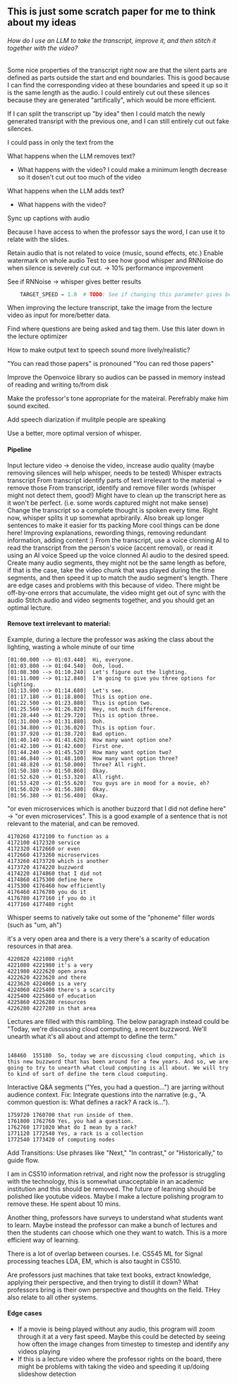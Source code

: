 ## This is just some scratch paper for me to think about my ideas

###### How do I use an LLM to take the transcript, improve it, and then stitch it together with the video?

Some nice properties of the transcript right now are that the silent parts are defined as parts outside the start and end boundaries. This is good because I can find the corresponding video at these boundaries and speed it up so it is the same length as the audio. I could entirely cut out these silences because they are generated "artifically", which would be more efficient.

If I can split the transcript up "by idea" then I could match the newly generated transript with the previous one, and I can still entirely cut out fake silences.

I could pass in only the text from the

What happens when the LLM removes text?

- What happens with the video?
  I could make a minimum length decrease so it dosen't cut out too much of the video

What happens when the LLM adds text?

- What happens with the video?

Sync up captions with audio

Because I have access to when the professor says the word, I can use it to relate with the slides.

Retain audio that is not related to voice (music, sound effects, etc.)
Enable watermark on whole audio
Test to see how good whisper and RNNoise do when silence is severely cut out. -> 10% performance improvement

See if RNNoise -> whisper gives better results

```py
    TARGET_SPEED = 1.0  # TODO: See if changing this parameter gives better results then explicitly changing the talking speed.
```

When improving the lecture transcript, take the image from the lecture video as input for more/better data.

Find where questions are being asked and tag them. Use this later down in the lecture optimizer

How to make output text to speech sound more lively/realistic?

"You can read those papers" is pronouned "You can red those papers"

Improve the Openvoice library so audios can be passed in memory instead of reading and writing to/from disk

Make the professor's tone appropriate for the mateiral. Perefrably make him sound excited.

Add speech diarization if mulitple people are speaking

Use a better, more optimal version of whisper.

#### Pipeline

Input lecture video -> denoise the video, increase audio quality
(maybe removing silences will help whisper, needs to be tested)
Whisper extracts transcript
From transcript identify parts of text irrelevant to the material -> remove those
From transcript, identify and remove filler words (whisper might not detect them, good!)
Might have to clean up the transcript here as it won't be perfect. (i.e. some words captured might not make sense)
Change the transcript so a complete thought is spoken every time. Right now, whisper splits it up somewhat aprbirarily. Also break up longer sentences to make it easier for tts packing
More cool things can be done here! Improving explanations, rewording things, removing redundant information, adding content :)
From the transcript, use a voice clonning AI to read the transcript from the person's voice (accent removal), or read it using an AI voice
Speed up the voice clonned AI audio to the desired speed.
Create many audio segments, they might not be the same length as before, if that is the case, take the video chunk that was played during the time segments, and then speed it up to match the audio segment's length. There are edge cases and problems with this because of video. There might be off-by-one errors that accumulate, the video might get out of sync with the audio
Stitch audio and video segments together, and you should get an optimal lecture.

#### Remove text irrelevant to material:

Example, during a lecture the professor was asking the class about the lighting, wasting a whole minute of our time

```
[01:00.000 --> 01:03.440]  Hi, everyone.
[01:03.800 --> 01:04.540]  Ooh, loud.
[01:08.300 --> 01:10.240]  Let's figure out the lighting.
[01:11.000 --> 01:12.840]  I'm going to give you three options for lighting.
[01:13.900 --> 01:14.680]  Let's see.
[01:17.180 --> 01:18.800]  This is option one.
[01:22.500 --> 01:23.880]  This is option two.
[01:25.560 --> 01:26.820]  Hey, not much difference.
[01:28.440 --> 01:29.720]  This is option three.
[01:31.000 --> 01:31.880]  Ooh.
[01:34.800 --> 01:36.020]  This is option four.
[01:37.920 --> 01:38.720]  Bad option.
[01:40.140 --> 01:41.620]  How many want option one?
[01:42.100 --> 01:42.600]  First one.
[01:44.240 --> 01:45.520]  How many want option two?
[01:46.840 --> 01:48.100]  How many want option three?
[01:48.820 --> 01:50.000]  Three? All right.
[01:50.380 --> 01:50.860]  Okay.
[01:52.620 --> 01:53.320]  All right.
[01:53.420 --> 01:55.620]  You guys are in mood for a movie, eh?
[01:56.020 --> 01:56.380]  Okay.
[01:56.380 --> 01:56.480]  Okay.
```

"or even microservices which is another buzzord that I did not define here" -> "or even microservices". This is a good example of a sentence that is not relevant to the material, and can be removed.

```
4170260	4172100	to function as a
4172100	4172320	service
4172320	4172660	or even
4172660	4173260	microservices
4173260	4173720	which is another
4173720	4174220	buzzword
4174220	4174860	that I did not
4174860	4175300	define here
4175300	4176460	how efficiently
4176460	4176780	you do it
4176780	4177160	if you do it
4177160	4177480	right
```

Whisper seems to natively take out some of the "phoneme" filler words (such as "um, ah")

it's a very open area and there is a very there's a scarity of education resources in that area.

```
4220820	4221080	right
4221080	4221980	it's a very
4221980	4222620	open area
4222620	4223620	and there
4223620	4224060	is a very
4224060	4225400	there's a scarcity
4225400	4225860	of education
4225860	4226280	resources
4226280	4227280	in that area
```

Lectures are filled with this rambling. The below paragraph instead could be "Today, we're discussing cloud computing, a recent buzzword. We'll unearth what it's all about and attempt to define the term."

```

148460	155180	So, today we are discussing cloud computing, which is this new buzzword that has been around for a few years. And so, we are going to try to unearth what cloud computing is all about. We will try to kind of sort of define the term cloud computing.
```

Interactive Q&A segments ("Yes, you had a question...") are jarring without audience context.
Fix: Integrate questions into the narrative (e.g., "A common question is: What defines a rack? A rack is...").

```
1759720	1760700	that run inside of them.
1761800	1762760	Yes, you had a question.
1762760	1771020	What do I mean by a rack?
1771120	1772540	Yes, a rack is a collection
1772540	1773420	of computing nodes
```

Add Transitions: Use phrases like "Next," "In contrast," or "Historically," to guide flow.

I am in CS510 information retrival, and right now the professor is struggling with the technology, this is somewhat unacceptable in an academic institution and this should be removed. The future of learning should be polished like youtube videos. Maybe I make a lecture polishing program to remove these. He spent about 10 mins.

Another thing, professors have surveys to understand what students want to learn. Maybe instead the professor can make a bunch of lectures and then the students can choose which one they want to watch. This is a more efficient way of learning.

There is a lot of overlap between courses. I.e. CS545 ML for Signal processing teaches LDA, EM, which is also taught in CS510.

Are professors just machines that take text books, extract knowledge, applying their perspective, and then trying to distill it down? What professors bring is their own perspective and thoughts on the field. THey also relate to all other systems.

#### Edge cases

- If a movie is being played without any audio, this program will zoom through it at a very fast speed.
  Maybe this could be detected by seeing how often the image changes from timestep to timestep and identify any videos playing
- If this is a lecture video where the professor rights on the board, there might be problems with taking the video and speeding it up/doing slideshow detection
